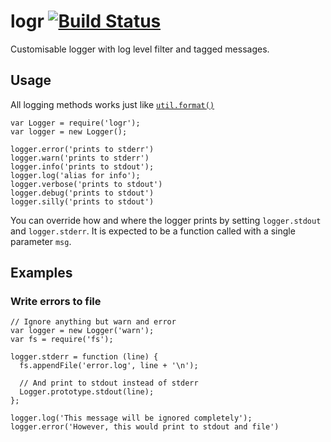 # logr [![Build Status](https://travis-ci.org/stigok/logr.svg)](https://travis-ci.org/stigok/logr)
Customisable logger with log level filter and tagged messages.

## Usage

All logging methods works just like [`util.format()`](https://nodejs.org/api/util.html#util_util_format_format)

    var Logger = require('logr');
    var logger = new Logger();

    logger.error('prints to stderr')
    logger.warn('prints to stderr')
    logger.info('prints to stdout');
    logger.log('alias for info');
    logger.verbose('prints to stdout')
    logger.debug('prints to stdout')
    logger.silly('prints to stdout')

You can override how and where the logger prints by setting `logger.stdout` and
`logger.stderr`. It is expected to be a function called with a single parameter
`msg`.

## Examples

### Write errors to file

    // Ignore anything but warn and error
    var logger = new Logger('warn');
    var fs = require('fs');

    logger.stderr = function (line) {
      fs.appendFile('error.log', line + '\n');

      // And print to stdout instead of stderr
      Logger.prototype.stdout(line);
    };

    logger.log('This message will be ignored completely');
    logger.error('However, this would print to stdout and file')
